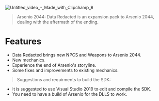 

![Untitled_video_-_Made_with_Clipchamp_8](https://github.com/Arsenio2044/arsenio-src/assets/65312637/cb0a82ce-6afa-425c-a5c5-b16c0a0736ec)


> Arsenio 2044: Data Redacted is an expansion pack to Arsenio 2044, dealing with the aftermath of the ending.
# Features

- Data Redacted brings new NPCS and Weapons to Arsenio 2044.
- New mechanics.
- Experience the end of Arsenio's storyline.
- Some fixes and improvements to existing mechanics.


> Suggestions and requirments to build the SDK:
- It is suggested to use Visual Studio 2019 to edit and compile the SDK.
- You need to have a build of Arsenio for the DLLS to work.

